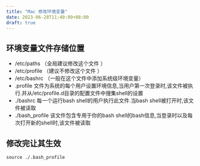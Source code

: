 ```yaml
---
title: "Mac 修改环境变量"
date: 2023-06-28T11:40:09+08:00
draft: true
---
```

## 环境变量文件存储位置
-  /etc/paths （全局建议修改这个文件 ）
-  /etc/profile （建议不修改这个文件 ）
-  /etc/bashrc （一般在这个文件中添加系统级环境变量）
-  .profile 文件为系统的每个用户设置环境信息,当用户第一次登录时,该文件被执行.并从/etc/profile.d目录的配置文件中搜集shell的设置
-  ./bashrc 每一个运行bash shell的用户执行此文件.当bash shell被打开时,该文件被读取
-  ./bash_profile 该文件包含专用于你的bash shell的bash信息,当登录时以及每次打开新的shell时,该文件被读取
## 修改完让其生效
```shell
source ./.bash_profile
```   
